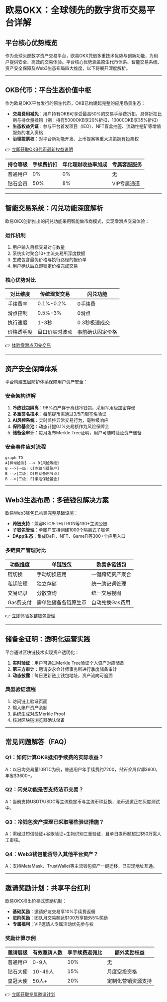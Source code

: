 # 欧易OKX：全球领先的数字货币交易平台详解

## 平台核心优势概览
作为全球头部数字资产交易平台，欧易OKX凭借多重技术优势与创新功能，为用户提供安全、高效的交易体验。平台核心优势涵盖原生代币体系、智能交易系统、资产安全保障及Web3生态布局四大维度，以下将展开深度解析。

---

## OKB代币：平台生态价值中枢
作为欧易OKX平台发行的原生代币，OKB已构建起完整的应用场景生态：
- **交易费用减免**：用户持有OKB可享受最高50%的交易手续费折扣，具体折扣比例与持仓量挂钩（例：持有5000OKB享20%折扣，10000OKB享35%折扣）
- **生态权益凭证**：参与平台首发项目（IEO）、NFT盲盒抽签、流动性挖矿等增值服务的准入资格
- **治理投票权**：对平台新功能开发、上币提案等重大决策拥有投票权

👉 [立即获取OKB代币最新权益说明](https://bit.ly/okx_welcome)

| 持仓等级 | 手续费折扣 | 年化理财收益率加成 | 专属客服服务 |
|---------|------------|-------------------|-------------|
| 普通用户 | 0%         | 0%                | 无          |
| 钻石会员 | 50%        | 8%                | VIP专属通道 |

---

## 智能交易系统：闪兑功能深度解析
欧易OKX创新推出的闪兑功能采用智能做市商模式，实现零滑点交易体验：

### 运作机制
1. 用户输入目标交易对与数量
2. 系统实时聚合10+主流交易所深度数据
3. 生成包含最优价格与执行路径的报价单
4. 用户确认后立即锁定价格完成交易

### 核心优势对比
| 对比维度   | 传统现货交易       | 闪兑功能          |
|------------|--------------------|-------------------|
| 手续费率   | 0.1%-0.2%          | 0手续费           |
| 滑点控制   | 0.5%-3%            | 0滑点            |
| 执行速度   | 1-3秒              | 0.3秒极速成交     |
| 价格透明度 | 盘口价实时波动     | 事前确认固定价格  |

👉 [体验零滑点闪兑交易](https://bit.ly/okx_welcome)

---

## 资产安全保障体系
平台构建五层防护体系保障用户资产安全：

### 安全架构详解
1. **冷热钱包隔离**：98%资产存于离线冷钱包，采用军用级加密存储
2. **多重签名技术**：每笔提币需通过3/5门限签名验证
3. **AI风控系统**：实时监控异常交易行为，毫秒级响应
4. **保险基金池**：动态计提0.1%交易额作为风险保障金
5. **储备金审计**：每月发布Merkle Tree证明，用户可随时验证资产储备

### 安全事件应对流程
```mermaid
graph TD
A[异常检测] --> B{风险等级}
B -->|一级| C[冻结可疑账户]
B -->|二级| D[启动备用节点]
B -->|三级| E[激活保险基金]
```

---

## Web3生态布局：多链钱包解决方案
欧易Web3钱包已构建完整基础设施：
- **跨链支持**：兼容BTC/ETH/TRON等130+主流公链
- **子钱包管理**：单账户支持创建1000个隔离式子钱包
- **DApp生态**：集成DeFi、NFT、GameFi等300+个应用入口

### 多链资产管理对比
| 功能维度   | 单链钱包          | 欧易多链钱包        |
|------------|-------------------|---------------------|
| 链切换     | 手动切换应用       | 一键跨链资产聚合    |
| 私钥管理   | 独立存储           | 统一助记词管理      |
| 交易记录   | 分散查询           | 统一交易视图        |
| Gas费支付  | 需单独储备各链原生币 | 自动兑换Gas费用     |

👉 [立即体验多链钱包管理](https://bit.ly/okx_welcome)

---

## 储备金证明：透明化运营实践
平台通过区块链技术实现资产透明化：
1. **实时验证**：用户可通过Merkle Tree验证个人资产对应储备
2. **第三方审计**：聘请安永会计师事务所进行季度储备审计
3. **动态披露**：每日更新链上钱包地址，资产流向可追溯

### 典型验证流程
1. 访问链上验证页面
2. 输入账户资产余额
3. 系统生成对应Merkle Proof
4. 核对区块链浏览器确认储备

---

## 常见问题解答（FAQ）
### Q1：如何计算OKB抵扣手续费的实际收益？
A：以日均交易量10BTC为例，普通用户年手续费约$7200，钻石会员仅需$3600，年省$3600+。

### Q2：闪兑功能是否支持法币交易？
A：当前支持USDT/USDC等主流稳定币与主流币种互换，法币通道正在灰度测试中。

### Q3：冷钱包资产提现已采取哪些验证措施？
A：需经过短信验证+谷歌验证+生物识别三重验证，且单日提币额超过$50万需人工审核。

### Q4：Web3钱包能否导入其他平台资产？
A：支持MetaMask、TrustWallet等主流钱包资产一键迁移，已实现地址互通。

---

## 邀请奖励计划：共享平台红利
欧易OKX推出阶梯式奖励机制：
- **基础奖励**：邀请好友交易享10%手续费返佣
- **进阶奖励**：团队月交易额达$100万享额外5%奖励
- **专属福利**：VIP邀请人专属活动优先参与权

### 奖励计算示例
| 邀请层级 | 有效邀请人数 | 享手续费返佣比 | 额外奖励权益          |
|----------|--------------|----------------|-----------------------|
| 普通用户 | 0-9人        | 10%            | 无                    |
| 钻石大使 | 10-49人      | 15%            | 月度空投资格          |
| 皇冠大使 | 50人+        | 20%            | 定制化营销资源支持    |

👉 [立即获取专属邀请计划](https://bit.ly/okx_welcome)